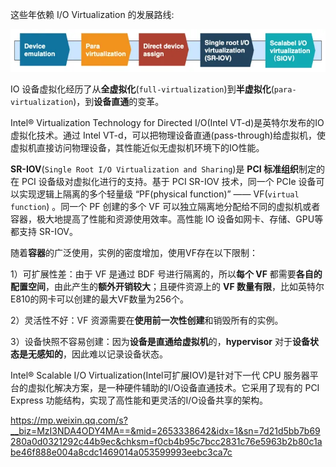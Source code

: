 
这些年依赖 I/O Virtualization 的发展路线:

![2023-02-28-13-27-43.png](./images/2023-02-28-13-27-43.png)

IO 设备虚拟化经历了从**全虚拟化**(`full-virtualization`)到**半虚拟化**(`para-virtualization`)，到**设备直通**的变革。

Intel® Virtualization Technology for Directed I/O(Intel VT-d)是英特尔发布的IO虚拟化技术。通过 Intel VT-d，可以把物理设备直通(pass-through)给虚拟机，使虚拟机直接访问物理设备，其性能近似无虚拟机环境下的IO性能。

**SR-IOV**(`Single Root I/O Virtualization and Sharing`)是 **PCI 标准组织**制定的在 PCI 设备级对虚拟化进行的支持。基于 PCI SR-IOV 技术，同一个 PCIe 设备可以实现逻辑上隔离的多个轻量级 “PF(physical function)” —— VF(`virtual function`) 。同一个 PF 创建的多个 VF 可以独立隔离地分配给不同的虚拟机或者容器，极大地提高了性能和资源使用效率。高性能 IO 设备如网卡、存储、GPU等都支持 SR-IOV。

随着**容器**的广泛使用，实例的密度增加，使用VF存在以下限制：

1）可扩展性差：由于 VF 是通过 BDF 号进行隔离的，所以**每个 VF** 都需要**各自的配置空间**，由此产生的**额外开销较大**；且硬件资源上的 **VF 数量有限**，比如英特尔E810的网卡可以创建的最大VF数量为256个。

2）灵活性不好：VF 资源需要在**使用前一次性创建**和销毁所有的实例。

3）设备快照不容易创建：因为**设备是直通给虚拟机**的，**hypervisor** 对于**设备状态是无感知的**，因此难以记录设备状态。

Intel® Scalable I/O Virtualization(Intel可扩展IOV)是针对下一代 CPU 服务器平台的虚拟化解决方案，是一种硬件辅助的I/O设备直通技术。它采用了现有的 PCI Express 功能结构，实现了高性能和更灵活的I/O设备共享的架构。

https://mp.weixin.qq.com/s?__biz=MzI3NDA4ODY4MA==&mid=2653338642&idx=1&sn=7d21d5bb7b69280a0d0321292c44b9ec&chksm=f0cb4b95c7bcc2831c76e5963b2b80c1abe46f888e004a8cdc1469014a053599993eebc3ca7c

















